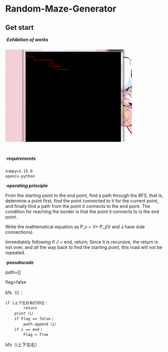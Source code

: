 # Random-Maze-Generator
## Get start
***·Exhibition of works***
### ![image](https://github.com/baiyewww/Random-Maze-Generator/blob/master/GIF.gif) ###

***·requirements***
### 
    numpy=1.15.0
    opencv-python 
    
***·operating principle***



From the starting point to the end point, find a path through the BFS, that is, determine a point first, find the point connected to it for the current point, and finally find a path from the point it connects to the end point. The condition for reaching the border is that the point it connects to is the end point.

Write the mathematical equation as P_v = V+ P_j(V and J have side connections)

Immediately following if J = end, return; Since it is recursive, the return is not over, and all the way back to find the starting point, this road will not be repeated.


***·pseudocode***

 path=[]
 
 flag=false
 
 bfs（i）：
 
    if i上下左右有打印过：
            return
        print（i）  
        if Flag == false；
            path.append（i）
        if i == end；
            Flag = True
            
   bfs（i上下左右）  
   

  
